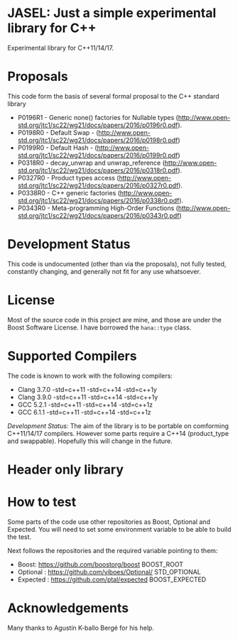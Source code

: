 JASEL: Just a simple experimental library for C++
=================================================

Experimental library for C++11/14/17. 

# Proposals

This code form the basis of several formal proposal to the C++ standard library

* P0196R1 - Generic none() factories for Nullable types   (http://www.open-std.org/jtc1/sc22/wg21/docs/papers/2016/p0196r0.pdf).
* P0198R0 - Default Swap - (http://www.open-std.org/jtc1/sc22/wg21/docs/papers/2016/p0198r0.pdf)
* P0199R0 - Default Hash - (http://www.open-std.org/jtc1/sc22/wg21/docs/papers/2016/p0199r0.pdf)
* P0318R0 - decay_unwrap and unwrap_reference  (http://www.open-std.org/jtc1/sc22/wg21/docs/papers/2016/p0318r0.pdf).
* P0327R0 - Product types access    (http://www.open-std.org/jtc1/sc22/wg21/docs/papers/2016/p0327r0.pdf).
* P0338R0 - C++ generic factories  (http://www.open-std.org/jtc1/sc22/wg21/docs/papers/2016/p0338r0.pdf).
* P0343R0 - Meta-programming High-Order Functions (http://www.open-std.org/jtc1/sc22/wg21/docs/papers/2016/p0343r0.pdf)
 
# Development Status

This code is undocumented (other than via the proposals), not fully tested, constantly changing, and generally not fit for any use whatsoever.

# License

Most of the source code in this project are mine, and those are under the Boost Software License. I have borrowed the `hana::type` class.

# Supported Compilers

The code is known to work with the following compilers:

* Clang 3.7.0 -std=c++11 -std=c++14 -std=c++1y
* Clang 3.9.0 -std=c++11 -std=c++14 -std=c++1y
* GCC 5.2.1   -std=c++11 -std=c++14 -std=c++1z
* GCC 6.1.1   -std=c++11 -std=c++14 -std=c++1z

*Development Status:* The aim of the library is to be portable on comforming C++11/14/17 compilers. 
However some parts require a C++14 (product_type and swappable).
Hopefully this will change in the future.

# Header only library

# How to test

Some parts of the code use other repositories as Boost, Optional and Expected.
You will need to set some environment variable to be able to build the test.

Next follows the repositories and the required variable pointing to them:

* Boost: https://github.com/boostorg/boost BOOST_ROOT 
* Optional : https://github.com/viboes/Optional/ STD_OPTIONAL
* Expected : https://github.com/ptal/expected BOOST_EXPECTED

# Acknowledgements 

Many thanks to Agustín K-ballo Bergé for his help. 

